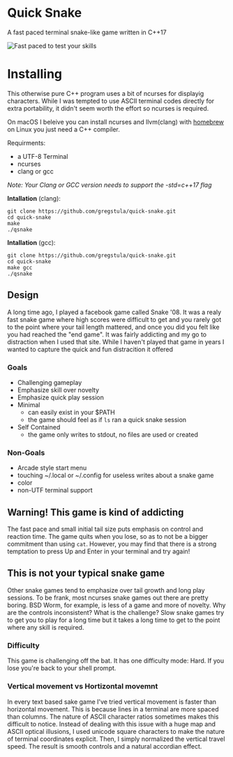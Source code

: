 # Quick Snake
A fast paced terminal snake-like game written in C++17

![Fast paced to test your skills](https://github.com/gregstula/quick-snake/blob/master/images/qsnake.gif)

# Installing #
This otherwise pure C++ program uses a bit of ncurses for displayig characters. While I was tempted to use ASCII terminal codes directly for extra portability, it didn't seem worth the effort so ncurses is required. 

On macOS I beleive you can install ncurses and llvm(clang) with [homebrew](https://brew.sh/) on Linux you just need a C++ compiler.

Requirments:
  - a UTF-8 Terminal
  - ncurses
  - clang or gcc
  
*Note: Your Clang or GCC version needs to support the -std=c++17 flag*

**Intallation** (clang):

    git clone https://github.com/gregstula/quick-snake.git
    cd quick-snake
    make
    ./qsnake

**Intallation** (gcc):
    
    git clone https://github.com/gregstula/quick-snake.git
    cd quick-snake
    make gcc
    ./qsnake

## Design ##
A long time ago, I played a facebook game called Snake '08. It was a realy fast snake game where high scores were difficult to get and you rarely got to the point where your tail length mattered, and once you did you felt like you had reached the "end game". It was fairly addicting and my go to distraction when I used that site. While I haven't played that game in years I wanted to capture the quick and fun distracition it offered

### Goals ###
- Challenging gameplay
- Emphasize skill over novelty
- Emphasize quick play session
- Minimal
  - can easily exist in your $PATH
  - the game should feel as if `ls` ran a quick snake session
- Self Contained
  - the game only writes to stdout, no files are used or created
  
### Non-Goals ###
  - Arcade style start menu
  - touching ~/.local or ~/.config for useless writes about a snake game
  - color
  - non-UTF terminal support

## Warning! This game is kind of addicting ##
The fast pace and small initial tail size puts emphasis on control and reaction time. The game quits when you lose, so as to not be a bigger commitment than using `cat`. However, you may find that there is a strong temptation to press Up and Enter in your terminal and try again!

## This is not your typical snake game ##
Other snake games tend to emphasize over tail growth and long play sessions. To be frank, most ncurses snake games out there are pretty boring. BSD Worm, for example, is less of a game and more of novelty. Why are the controls inconsistent? What is the challenge? Slow snake games try to get you to play for a long time but it takes a long time to get to the point where any skill is required.

### Difficulty ###
This game is challenging off the bat. It has one difficulty mode: Hard. If you lose you're back to your shell prompt.

### Vertical movement vs Hortizontal movemnt ###
In every text based sake game I've tried vertical movement is faster than horizontal movement. This is because lines in a terminal are more spaced than columns. The nature of ASCII character ratios sometimes makes this difficult to notice. Instead of dealing with this issue with a huge map and ASCII optical illusions, I used unicode square characters to make the nature of terminal coordinates explicit. Then, I simply normalized the vertical travel speed. The result is smooth controls and a natural accordian effect.



